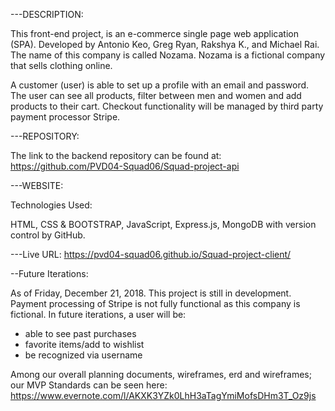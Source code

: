 ---DESCRIPTION:


This front-end project, is an e-commerce single page web application (SPA). Developed by Antonio Keo, Greg Ryan, Rakshya K., and Michael Rai. The name of this company is called Nozama. Nozama is a fictional company that sells clothing online.

A customer (user) is able to set up a profile with an email and password. The user can see all products, filter between men and women and add products to their cart. Checkout functionality will be managed by third party payment processor Stripe.

---REPOSITORY:

The link to the backend repository can be found at:
https://github.com/PVD04-Squad06/Squad-project-api

---WEBSITE:

Technologies Used:

HTML, CSS & BOOTSTRAP, JavaScript, Express.js, MongoDB with version control by GitHub.

---Live URL: https://pvd04-squad06.github.io/Squad-project-client/

--Future Iterations:

As of Friday, December 21, 2018. This project is still in development. Payment processing of Stripe is not fully functional as this company is fictional. In future iterations, a user will be:

* able to see past purchases
* favorite items/add to wishlist
* be recognized via username


Among our overall planning documents, wireframes, erd and wireframes; our MVP Standards can be seen here:
https://www.evernote.com/l/AKXK3YZk0LhH3aTagYmiMofsDHm3T_Oz9js
